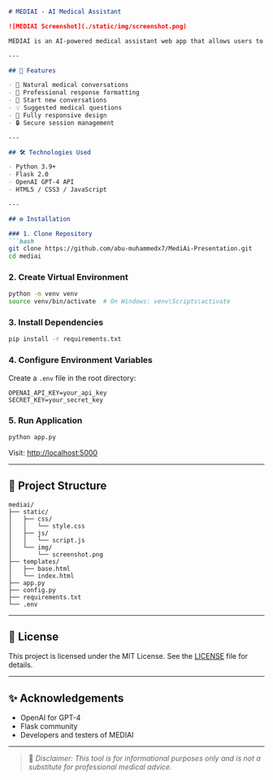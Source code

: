 
````markdown
# MEDIAI - AI Medical Assistant

![MEDIAI Screenshot](./static/img/screenshot.png)

MEDIAI is an AI-powered medical assistant web app that allows users to engage in natural medical conversations. It offers secure, responsive interactions and is powered by OpenAI’s GPT-4.

---

## 🚀 Features

- 💬 Natural medical conversations  
- 🏥 Professional response formatting  
- 🔄 Start new conversations  
- 💡 Suggested medical questions  
- 📱 Fully responsive design  
- 🔒 Secure session management  

---

## 🛠️ Technologies Used

- Python 3.9+  
- Flask 2.0  
- OpenAI GPT-4 API  
- HTML5 / CSS3 / JavaScript  

---

## ⚙️ Installation

### 1. Clone Repository
```bash
git clone https://github.com/abu-muhammedx7/MediAi-Presentation.git
cd mediai
````

### 2. Create Virtual Environment

```bash
python -m venv venv
source venv/bin/activate  # On Windows: venv\Scripts\activate
```

### 3. Install Dependencies

```bash
pip install -r requirements.txt
```

### 4. Configure Environment Variables

Create a `.env` file in the root directory:

```env
OPENAI_API_KEY=your_api_key
SECRET_KEY=your_secret_key
```

### 5. Run Application

```bash
python app.py
```

Visit: [http://localhost:5000](http://localhost:5000)

---

## 📁 Project Structure

```
mediai/
├── static/
│   ├── css/
│   │   └── style.css
│   ├── js/
│   │   └── script.js
│   └── img/
│       └── screenshot.png
├── templates/
│   ├── base.html
│   └── index.html
├── app.py
├── config.py
├── requirements.txt
└── .env
```

---

## 📄 License

This project is licensed under the MIT License. See the [LICENSE](LICENSE) file for details.

---

## ✨ Acknowledgements

* OpenAI for GPT-4
* Flask community
* Developers and testers of MEDIAI

---

> 🧠 *Disclaimer: This tool is for informational purposes only and is not a substitute for professional medical advice.*

```

